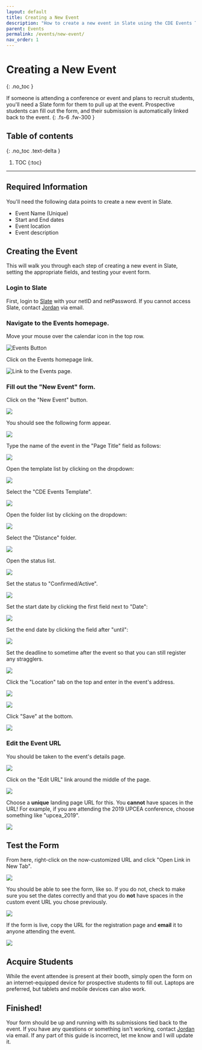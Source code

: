 ```yaml
---
layout: default
title: Creating a New Event
description: "How to create a new event in Slate using the CDE Events Template"
parent: Events
permalink: /events/new-event/
nav_order: 1
---
```


# Creating a New Event
{: .no_toc }

If someone is attending a conference or event and plans to recruit students, you'll need a Slate form for them to pull up at the event. Prospective students can fill out the form, and their submission is automatically linked back to the event.
{: .fs-6 .fw-300 }

## Table of contents
{: .no_toc .text-delta }

1. TOC
{:toc}

---

## Required Information
You'll need the following data points to create a new event in Slate.

* Event Name (Unique)
* Start and End dates
* Event location
* Event description

## Creating the Event
This will walk you through each step of creating a new event in Slate, setting the appropriate fields, and testing your event form.

### Login to Slate
First, login to [Slate](https://goto.msstate.edu/manage) with your netID and netPassword. If you cannot access Slate, contact [Jordan](mailto:jordan.scruggs@msstate.edu) via email.

### Navigate to the Events homepage.
Move your mouse over the calendar icon in the top row.

![Events Button]({{site.url}}{{site.baseurl}}/assets/images/events/events_nav.png)

Click on the Events homepage link.

![Link to the Events page.]({{site.url}}{{site.baseurl}}/assets/images/events/events_nav2.png)

### Fill out the "New Event" form.
Click on the "New Event" button. 

![]({{site.url}}{{site.baseurl}}/assets/images/events/new_event_button.png)

You should see the following form appear.

![]({{site.url}}{{site.baseurl}}/assets/images/events/blank_form.png)

Type the name of the event in the "Page Title" field as follows:

![]({{site.url}}{{site.baseurl}}/assets/images/events/event_name.png)

Open the template list by clicking on the dropdown:

![]({{site.url}}{{site.baseurl}}/assets/images/events/template_dropdown.png)

Select the "CDE Events Template".

![]({{site.url}}{{site.baseurl}}/assets/images/events/template_select.png)

Open the folder list by clicking on the dropdown:

![]({{site.url}}{{site.baseurl}}/assets/images/events/folder_dropdown.png)

Select the "Distance" folder.

![]({{site.url}}{{site.baseurl}}/assets/images/events/folder_select.png)

Open the status list.

![]({{site.url}}{{site.baseurl}}/assets/images/events/status_dropdown.png)

Set the status to "Confirmed/Active".

![]({{site.url}}{{site.baseurl}}/assets/images/events/status_select.png)

Set the start date by clicking the first field next to "Date":

![]({{site.url}}{{site.baseurl}}/assets/images/events/start_date_select.png)

Set the end date by clicking the field after "until":

![]({{site.url}}{{site.baseurl}}/assets/images/events/end_date_select.png)

Set the deadline to sometime after the event so that you can still register any stragglers.

![]({{site.url}}{{site.baseurl}}/assets/images/events/deadline_date_select.png)

Click the "Location" tab on the top and enter in the event's address.

![]({{site.url}}{{site.baseurl}}/assets/images/events/location.png)

![]({{site.url}}{{site.baseurl}}/assets/images/events/location_data.png)

Click "Save" at the bottom.

![]({{site.url}}{{site.baseurl}}/assets/images/events/save.png)

### Edit the Event URL

You should be taken to the event's details page.

![]({{site.url}}{{site.baseurl}}/assets/images/events/event_details.png)

Click on the "Edit URL" link around the middle of the page.

![]({{site.url}}{{site.baseurl}}/assets/images/events/edit_url.png)

Choose a **unique** landing page URL for this. You **cannot** have spaces in the URL!  For example, if you are attending the 2019 UPCEA conference, choose something like "upcea_2019".

![]({{site.url}}{{site.baseurl}}/assets/images/events/url_field.png)


## Test the Form
From here, right-click on the now-customized URL and click "Open Link in New Tab". 

![]({{site.url}}{{site.baseurl}}/assets/images/events/link_new_tab.png)

You should be able to see the form, like so. If you do not, check to make sure you set the dates correctly and that you do **not** have spaces in the custom event URL you chose previously.

![]({{site.url}}{{site.baseurl}}/assets/images/events/event_form.png)

If the form is live, copy the URL for the registration page and **email** it to anyone attending the event.

![]({{site.url}}{{site.baseurl}}/assets/images/events/copy_link.png)

## Acquire Students
While the event attendee is present at their booth, simply open the form on an internet-equipped device for prospective students to fill out. Laptops are preferred, but tablets and mobile devices can also work.


## Finished!
Your form should be up and running with its submissions tied back to the event. If you have any questions or something isn't working, contact [Jordan](mailto:jordan.scruggs@msstate.edu) via email.  If any part of this guide is incorrect, let me know and I will update it.
